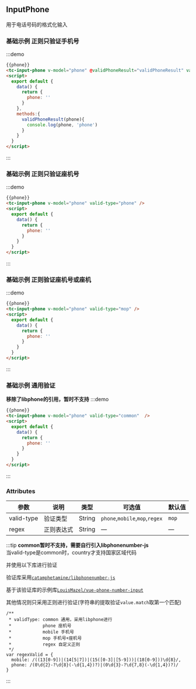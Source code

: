 ## InputPhone

用于电话号码的格式化输入

### 基础示例 正则只验证手机号

:::demo

```html
{{phone}}
<tc-input-phone v-model="phone" @validPhoneResult="validPhoneResult" valid-type="mobile" />
<script>
  export default {
    data() {
      return {
        phone: ''
      }
    },
    methods:{
      validPhoneResult(phone){
        console.log(phone, 'phone')
      }
    }
  }
</script>
```

:::

### 基础示例 正则只验证座机号

:::demo

```html
{{phone}}
<tc-input-phone v-model="phone" valid-type="phone" />
<script>
  export default {
    data() {
      return {
        phone: ''
      }
    }
  }
</script>
```

:::

### 基础示例 正则验证座机号或座机

:::demo

```html
{{phone}}
<tc-input-phone v-model="phone" valid-type="mop" />
<script>
  export default {
    data() {
      return {
        phone: ''
      }
    }
  }
</script>
```

:::

### 基础示例 通用验证

**移除了libphone的引用，暂时不支持**
:::demo

```html
{{phone}}
<tc-input-phone v-model="phone" valid-type="common"  />
<script>
  export default {
    data() {
      return {
        phone: ''
      }
    }
  }
</script>
```

:::

### Attributes

| 参数 | 说明 | 类型 | 可选值 | 默认值   |
|------  |-----|---- |----- |---- |
| valid-type | 验证类型 | String | `phone`,`mobile`,`mop`,`regex` | `mop` |
| regex | 正则表达式 | String | — | — |

:::tip
**common暂时不支持，需要自行引入libphonenumber-js**<br/>
当valid-type是common时，country才支持国家区域代码

并使用以下库进行验证

验证库采用[`catamphetamine/libphonenumber-js`](https://github.com/catamphetamine/libphonenumber-js)

基于该验证库的示例库[`LouisMazel/vue-phone-number-input`](https://louismazel.github.io/vue-phone-number-input/)

其他情况则只采用正则进行验证(字符串的提取验证`value.match`取第一个匹配)

```
/**
 * validType: common 通用，采用libphone进行
 *            phone 座机号
 *            mobile 手机号
 *            mop 手机号+座机号
 *            regex 自定义正则
 */
var regexValid = {
  mobile: /((13[0-9])|(14[5|7])|(15([0-3]|[5-9]))|(18[0-9]))\d{8}/,
  phone: /(0\d{2}-?\d{8}(-\d{1,4})?)|(0\d{3}-?\d{7,8}(-\d{1,4})?)/
}
```

:::
